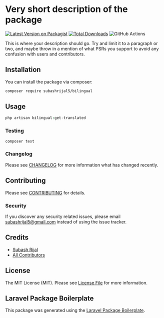 # Very short description of the package

[![Latest Version on Packagist](https://img.shields.io/packagist/v/subashrijal5/bilingual.svg?style=flat-square)](https://packagist.org/packages/subashrijal5/bilingual)
[![Total Downloads](https://img.shields.io/packagist/dt/subashrijal5/bilingual.svg?style=flat-square)](https://packagist.org/packages/subashrijal5/bilingual)
![GitHub Actions](https://github.com/subashrijal5/bilingual/actions/workflows/main.yml/badge.svg)

This is where your description should go. Try and limit it to a paragraph or two, and maybe throw in a mention of what PSRs you support to avoid any confusion with users and contributors.

## Installation

You can install the package via composer:

```bash
composer require subashrijal5/bilingual
```

## Usage

```php
php artisan bilingual:get-translated
```

### Testing

```bash
composer test
```

### Changelog

Please see [CHANGELOG](CHANGELOG.md) for more information what has changed recently.

## Contributing

Please see [CONTRIBUTING](CONTRIBUTING.md) for details.

### Security

If you discover any security related issues, please email subashrijal5@gmail.com instead of using the issue tracker.

## Credits

-   [Subash Rijal](https://github.com/subashrijal5)
-   [All Contributors](../../contributors)

## License

The MIT License (MIT). Please see [License File](LICENSE.md) for more information.

## Laravel Package Boilerplate

This package was generated using the [Laravel Package Boilerplate](https://laravelpackageboilerplate.com).
